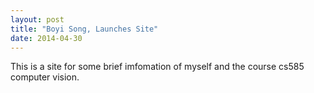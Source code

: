 ```yaml
---
layout: post
title: "Boyi Song, Launches Site"
date: 2014-04-30
---
```


This is a site for some brief imfomation of myself and the course cs585 computer vision.
